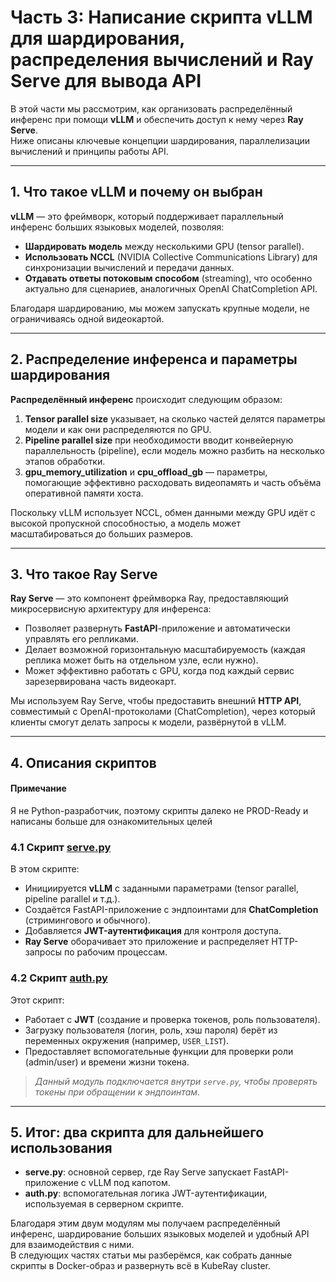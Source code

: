 # Часть 3: Написание скрипта vLLM для шардирования, распределения вычислений и Ray Serve для вывода API

В этой части мы рассмотрим, как организовать распределённый инференс при помощи **vLLM** и обеспечить доступ к нему через **Ray Serve**.  
Ниже описаны ключевые концепции шардирования, параллелизации вычислений и принципы работы API.

---

## 1. Что такое vLLM и почему он выбран

**vLLM** — это фреймворк, который поддерживает параллельный инференс больших языковых моделей, позволяя:

- **Шардировать модель** между несколькими GPU (tensor parallel).
- **Использовать NCCL** (NVIDIA Collective Communications Library) для синхронизации вычислений и передачи данных.
- **Отдавать ответы потоковым способом** (streaming), что особенно актуально для сценариев, аналогичных OpenAI ChatCompletion API.

Благодаря шардированию, мы можем запускать крупные модели, не ограничиваясь одной видеокартой.

---

## 2. Распределение инференса и параметры шардирования

**Распределённый инференс** происходит следующим образом:

1. **Tensor parallel size** указывает, на сколько частей делятся параметры модели и как они распределяются по GPU.
2. **Pipeline parallel size** при необходимости вводит конвейерную параллельность (pipeline), если модель можно разбить на несколько этапов обработки.
3. **gpu_memory_utilization** и **cpu_offload_gb** — параметры, помогающие эффективно расходовать видеопамять и часть объёма оперативной памяти хоста.

Поскольку vLLM использует NCCL, обмен данными между GPU идёт с высокой пропускной способностью, а модель может масштабироваться до больших размеров.

---

## 3. Что такое Ray Serve

**Ray Serve** — это компонент фреймворка Ray, предоставляющий микросервисную архитектуру для инференса:

- Позволяет развернуть **FastAPI**-приложение и автоматически управлять его репликами.
- Делает возможной горизонтальную масштабируемость (каждая реплика может быть на отдельном узле, если нужно).
- Может эффективно работать с GPU, когда под каждый сервис зарезервирована часть видеокарт.

Мы используем Ray Serve, чтобы предоставить внешний **HTTP API**, совместимый с OpenAI-протоколами (ChatCompletion), через который клиенты смогут делать запросы к модели, развёрнутой в vLLM.

---

## 4. Описания скриптов
#### Примечание
Я не Python-разработчик, поэтому скрипты далеко не PROD-Ready и написаны больше для ознакомительных целей

### 4.1 Скрипт [serve.py](ray-serve-vllm/serve.py)
В этом скрипте:

- Инициируется **vLLM** с заданными параметрами (tensor parallel, pipeline parallel и т.д.).
- Создаётся FastAPI-приложение с эндпоинтами для **ChatCompletion** (стримингового и обычного).
- Добавляется **JWT-аутентификация** для контроля доступа.
- **Ray Serve** оборачивает это приложение и распределяет HTTP-запросы по рабочим процессам.

### 4.2 Скрипт [auth.py](ray-serve-vllm/auth.py)
Этот скрипт:

- Работает с **JWT** (создание и проверка токенов, роль пользователя).
- Загрузку пользователя (логин, роль, хэш пароля) берёт из переменных окружения (например, `USER_LIST`).
- Предоставляет вспомогательные функции для проверки роли (admin/user) и времени жизни токена.


> *Данный модуль подключается внутри `serve.py`, чтобы проверять токены при обращении к эндпоинтам.*

---

## 5. Итог: два скрипта для дальнейшего использования

- **serve.py**: основной сервер, где Ray Serve запускает FastAPI-приложение с vLLM под капотом.
- **auth.py**: вспомогательная логика JWT-аутентификации, используемая в серверном скрипте.

Благодаря этим двум модулям мы получаем распределённый инференс, шардирование больших языковых моделей и удобный API для взаимодействия с ними.  
В следующих частях статьи мы разберёмся, как собрать данные скрипты в Docker-образ и развернуть всё в KubeRay cluster.
